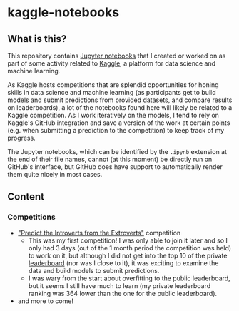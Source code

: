# kaggle-notebooks

## What is this?

This repository contains [Jupyter notebooks](https://jupyter.org/) that I created or worked on as part of some activity related to [Kaggle](https://www.kaggle.com/), a platform for data science and machine learning.

As Kaggle hosts competitions that are splendid opportunities for honing skills in data science and machine learning (as participants get to build models and submit predictions from provided datasets, and compare results on leaderboards), a lot of the notebooks found here will likely be related to a Kaggle competition. As I work iteratively on the models, I tend to rely on Kaggle's GitHub integration and save a version of the work at certain points (e.g. when submitting a prediction to the competition) to keep track of my progress.

The Jupyter notebooks, which can be identified by the `.ipynb` extension at the end of their file names, cannot (at this moment) be directly run on GitHub's interface, but GitHub does have support to automatically render them quite nicely in most cases.

## Content

### Competitions

- ["Predict the Introverts from the Extroverts"](competitions/playground-series-s5e7/) competition
    - This was my first competition! I was only able to join it later and so I only had 3 days (out of the 1 month period the competition was held) to work on it, but although I did not get into the top 10 of the private [leaderboard](https://www.kaggle.com/competitions/playground-series-s5e7/leaderboard) (nor was I close to it), it was exciting to examine the data and build models to submit predictions.
    - I was wary from the start about overfitting to the public leaderboard, but it seems I still have much to learn (my private leaderboard ranking was 364 lower than the one for the public leaderboard).
- and more to come!